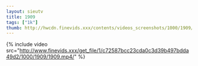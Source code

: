 ```yaml
--- 
layout: sieutv
title: 1909
tags: ["1k"]
thumb: http://hwcdn.finevids.xxx/contents/videos_screenshots/1000/1909/preview.mp4.jpg
---
```

{% include video src="http://www.finevids.xxx/get_file/1/c72587bcc23cda0c3d39b497bdda49d2/1000/1909/1909.mp4/" %} 
